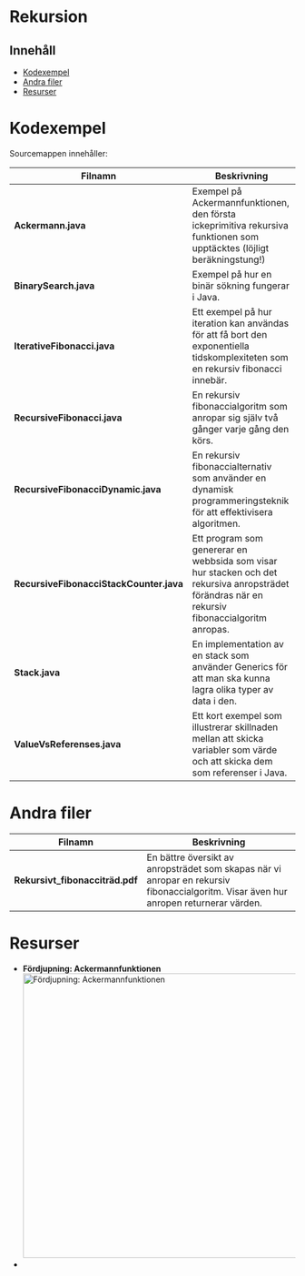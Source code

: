 # Rekursion

## Innehåll
- [Kodexempel](#Kodexempel)
- [Andra filer](#Andra-filer)
- [Resurser](#Resurser)

# Kodexempel

Sourcemappen innehåller:

| Filnamn                         | Beskrivning                                                                                                                                     |
|----------------------------------|-------------------------------------------------------------------------------------------------------------------------------------------------|
| **Ackermann.java**               | Exempel på Ackermannfunktionen, den första ickeprimitiva rekursiva funktionen som upptäcktes (löjligt beräkningstung!)                          |
| **BinarySearch.java**            | Exempel på hur en binär sökning fungerar i Java.                                                                                                |
| **IterativeFibonacci.java**      | Ett exempel på hur iteration kan användas för att få bort den exponentiella tidskomplexiteten som en rekursiv fibonacci innebär.              |
| **RecursiveFibonacci.java**      | En rekursiv fibonaccialgoritm som anropar sig själv två gånger varje gång den körs.                                                              |
| **RecursiveFibonacciDynamic.java**| En rekursiv fibonaccialternativ som använder en dynamisk programmeringsteknik för att effektivisera algoritmen.                                 |
| **RecursiveFibonacciStackCounter.java** | Ett program som genererar en webbsida som visar hur stacken och det rekursiva anropsträdet förändras när en rekursiv fibonaccialgoritm anropas. |
| **Stack.java**                   | En implementation av en stack som använder Generics för att man ska kunna lagra olika typer av data i den.                                      |
| **ValueVsReferenses.java**       | Ett kort exempel som illustrerar skillnaden mellan att skicka variabler som värde och att skicka dem som referenser i Java.                    |

# Andra filer
| Filnamn                         | Beskrivning                                                                                                                                     |
|----------------------------------|-------------------------------------------------------------------------------------------------------------------------------------------------|
|**Rekursivt_fibonacciträd.pdf** | En bättre översikt av anropsträdet som skapas när vi anropar en rekursiv fibonaccialgoritm. Visar även hur anropen returnerar värden.            |

# Resurser
- **Fördjupning: Ackermannfunktionen**<br>
[<img src="https://img.youtube.com/vi/i7sm9dzFtEI/maxresdefault.jpg" alt="Fördjupning: Ackermannfunktionen" width="500"/>](https://www.youtube.com/watch?v=i7sm9dzFtEI)
-

